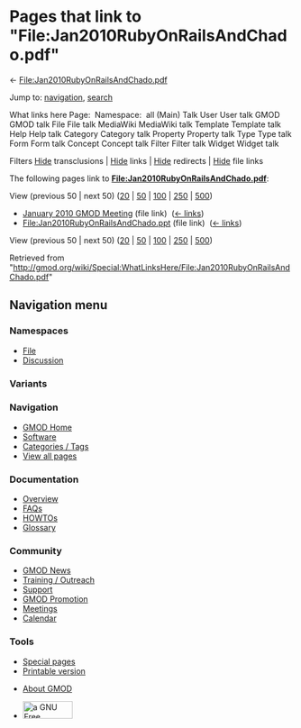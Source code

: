 <div id="mw-page-base" class="noprint">

</div>

<div id="mw-head-base" class="noprint">

</div>

<div id="content" class="mw-body" role="main">

<span id="top"></span>

<div id="mw-js-message" style="display:none;">

</div>



# <span dir="auto">Pages that link to "File:Jan2010RubyOnRailsAndChado.pdf"</span>

<div id="bodyContent">

<div id="contentSub">

←
[File:Jan2010RubyOnRailsAndChado.pdf](/wiki/File:Jan2010RubyOnRailsAndChado.pdf "File:Jan2010RubyOnRailsAndChado.pdf")

</div>

<div id="jump-to-nav" class="mw-jump">

Jump to: [navigation](#mw-navigation), [search](#p-search)

</div>

<div id="mw-content-text">

What links here Page:  Namespace:  all (Main) Talk User User talk GMOD
GMOD talk File File talk MediaWiki MediaWiki talk Template Template talk
Help Help talk Category Category talk Property Property talk Type Type
talk Form Form talk Concept Concept talk Filter Filter talk Widget
Widget talk

Filters
[Hide](/mediawiki/index.php?title=Special:WhatLinksHere/File:Jan2010RubyOnRailsAndChado.pdf&hidetrans=1 "Special:WhatLinksHere/File:Jan2010RubyOnRailsAndChado.pdf")
transclusions \|
[Hide](/mediawiki/index.php?title=Special:WhatLinksHere/File:Jan2010RubyOnRailsAndChado.pdf&hidelinks=1 "Special:WhatLinksHere/File:Jan2010RubyOnRailsAndChado.pdf")
links \|
[Hide](/mediawiki/index.php?title=Special:WhatLinksHere/File:Jan2010RubyOnRailsAndChado.pdf&hideredirs=1 "Special:WhatLinksHere/File:Jan2010RubyOnRailsAndChado.pdf")
redirects \|
[Hide](/mediawiki/index.php?title=Special:WhatLinksHere/File:Jan2010RubyOnRailsAndChado.pdf&hideimages=1 "Special:WhatLinksHere/File:Jan2010RubyOnRailsAndChado.pdf")
file links

The following pages link to
**[File:Jan2010RubyOnRailsAndChado.pdf](/wiki/File:Jan2010RubyOnRailsAndChado.pdf "File:Jan2010RubyOnRailsAndChado.pdf")**:

View (previous 50 \| next 50)
([20](/mediawiki/index.php?title=Special:WhatLinksHere/File:Jan2010RubyOnRailsAndChado.pdf&limit=20 "Special:WhatLinksHere/File:Jan2010RubyOnRailsAndChado.pdf")
\|
[50](/mediawiki/index.php?title=Special:WhatLinksHere/File:Jan2010RubyOnRailsAndChado.pdf&limit=50 "Special:WhatLinksHere/File:Jan2010RubyOnRailsAndChado.pdf")
\|
[100](/mediawiki/index.php?title=Special:WhatLinksHere/File:Jan2010RubyOnRailsAndChado.pdf&limit=100 "Special:WhatLinksHere/File:Jan2010RubyOnRailsAndChado.pdf")
\|
[250](/mediawiki/index.php?title=Special:WhatLinksHere/File:Jan2010RubyOnRailsAndChado.pdf&limit=250 "Special:WhatLinksHere/File:Jan2010RubyOnRailsAndChado.pdf")
\|
[500](/mediawiki/index.php?title=Special:WhatLinksHere/File:Jan2010RubyOnRailsAndChado.pdf&limit=500 "Special:WhatLinksHere/File:Jan2010RubyOnRailsAndChado.pdf"))

- [January 2010 GMOD
  Meeting](/wiki/January_2010_GMOD_Meeting "January 2010 GMOD Meeting")
  (file link) ‎ <span class="mw-whatlinkshere-tools">([←
  links](/mediawiki/index.php?title=Special:WhatLinksHere&target=January+2010+GMOD+Meeting "Special:WhatLinksHere"))</span>
- [File:Jan2010RubyOnRailsAndChado.ppt](/wiki/File:Jan2010RubyOnRailsAndChado.ppt "File:Jan2010RubyOnRailsAndChado.ppt")
  (file link) ‎ <span class="mw-whatlinkshere-tools">([←
  links](/mediawiki/index.php?title=Special:WhatLinksHere&target=File%3AJan2010RubyOnRailsAndChado.ppt "Special:WhatLinksHere"))</span>

View (previous 50 \| next 50)
([20](/mediawiki/index.php?title=Special:WhatLinksHere/File:Jan2010RubyOnRailsAndChado.pdf&limit=20 "Special:WhatLinksHere/File:Jan2010RubyOnRailsAndChado.pdf")
\|
[50](/mediawiki/index.php?title=Special:WhatLinksHere/File:Jan2010RubyOnRailsAndChado.pdf&limit=50 "Special:WhatLinksHere/File:Jan2010RubyOnRailsAndChado.pdf")
\|
[100](/mediawiki/index.php?title=Special:WhatLinksHere/File:Jan2010RubyOnRailsAndChado.pdf&limit=100 "Special:WhatLinksHere/File:Jan2010RubyOnRailsAndChado.pdf")
\|
[250](/mediawiki/index.php?title=Special:WhatLinksHere/File:Jan2010RubyOnRailsAndChado.pdf&limit=250 "Special:WhatLinksHere/File:Jan2010RubyOnRailsAndChado.pdf")
\|
[500](/mediawiki/index.php?title=Special:WhatLinksHere/File:Jan2010RubyOnRailsAndChado.pdf&limit=500 "Special:WhatLinksHere/File:Jan2010RubyOnRailsAndChado.pdf"))

</div>

<div class="printfooter">

Retrieved from
"<http://gmod.org/wiki/Special:WhatLinksHere/File:Jan2010RubyOnRailsAndChado.pdf>"

</div>

<div id="catlinks" class="catlinks catlinks-allhidden">

</div>

<div class="visualClear">

</div>

</div>

</div>

<div id="mw-navigation">

## Navigation menu

<div id="mw-head">



<div id="left-navigation">

<div id="p-namespaces" class="vectorTabs" role="navigation"
aria-labelledby="p-namespaces-label">

### Namespaces

- <span id="ca-nstab-image"><a href="/wiki/File:Jan2010RubyOnRailsAndChado.pdf" accesskey="c"
  title="View the file page [c]">File</a></span>
- <span id="ca-talk"><a
  href="/mediawiki/index.php?title=File_talk:Jan2010RubyOnRailsAndChado.pdf&amp;action=edit&amp;redlink=1"
  accesskey="t"
  title="Discussion about the content page [t]">Discussion</a></span>

</div>

<div id="p-variants" class="vectorMenu emptyPortlet" role="navigation"
aria-labelledby="p-variants-label">

### 

### Variants[](#)

<div class="menu">

</div>

</div>

</div>

<div id="right-navigation">





</div>



</div>

</div>

</div>

<div id="mw-panel">

<div id="p-logo" role="banner">

<a href="/wiki/Main_Page"
style="background-image: url(http://gmod.org/images/GMOD-cogs.png);"
title="Visit the main page"></a>

</div>

<div id="p-Navigation" class="portal" role="navigation"
aria-labelledby="p-Navigation-label">

### Navigation

<div class="body">

- <span id="n-GMOD-Home">[GMOD Home](/wiki/Main_Page)</span>
- <span id="n-Software">[Software](/wiki/GMOD_Components)</span>
- <span id="n-Categories-.2F-Tags">[Categories /
  Tags](/wiki/Categories)</span>
- <span id="n-View-all-pages">[View all
  pages](/wiki/Special:AllPages)</span>

</div>

</div>

<div id="p-Documentation" class="portal" role="navigation"
aria-labelledby="p-Documentation-label">

### Documentation

<div class="body">

- <span id="n-Overview">[Overview](/wiki/Overview)</span>
- <span id="n-FAQs">[FAQs](/wiki/Category:FAQ)</span>
- <span id="n-HOWTOs">[HOWTOs](/wiki/Category:HOWTO)</span>
- <span id="n-Glossary">[Glossary](/wiki/Glossary)</span>

</div>

</div>

<div id="p-Community" class="portal" role="navigation"
aria-labelledby="p-Community-label">

### Community

<div class="body">

- <span id="n-GMOD-News">[GMOD News](/wiki/GMOD_News)</span>
- <span id="n-Training-.2F-Outreach">[Training /
  Outreach](/wiki/Training_and_Outreach)</span>
- <span id="n-Support">[Support](/wiki/Support)</span>
- <span id="n-GMOD-Promotion">[GMOD
  Promotion](/wiki/GMOD_Promotion)</span>
- <span id="n-Meetings">[Meetings](/wiki/Meetings)</span>
- <span id="n-Calendar">[Calendar](/wiki/Calendar)</span>

</div>

</div>

<div id="p-tb" class="portal" role="navigation"
aria-labelledby="p-tb-label">

### Tools

<div class="body">

- <span id="t-specialpages"><a href="/wiki/Special:SpecialPages" accesskey="q"
  title="A list of all special pages [q]">Special pages</a></span>
- <span id="t-print"><a
  href="/mediawiki/index.php?title=Special:WhatLinksHere/File:Jan2010RubyOnRailsAndChado.pdf&amp;printable=yes"
  rel="alternate" accesskey="p"
  title="Printable version of this page [p]">Printable version</a></span>

</div>

</div>

</div>

</div>

<div id="footer" role="contentinfo">

- <span id="footer-places-about">[About
  GMOD](/wiki/GMOD:About "GMOD:About")</span>

<!-- -->

- <span id="footer-copyrightico">[<img src="http://www.gnu.org/graphics/gfdl-logo-small.png" width="88"
  height="31" alt="a GNU Free Documentation License" />](http://www.gnu.org/licenses/fdl-1.3.html)</span>




</div>
